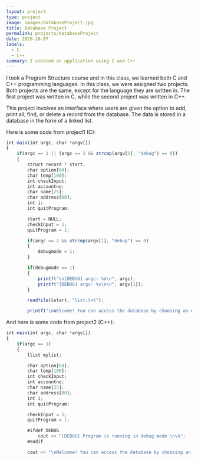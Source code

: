 ```yaml
---
layout: project
type: project
image: images/databaseProject.jpg
title: Database Project
permalink: projects/databaseProject
date: 2020-10-07
labels:
  - C
  - C++
summary: I created an application using C and C++
---
```

I took a Program Structure course and in this class, we learned both C and C++ programming languages. In this class, we were assigned two projects. Both projects are the same, except for the language they are written in. The first project was written in C, while the second project was written in C++.

This project involves an interface where users are given the option to add, print all, find, or delete a record from the database. The data is stored in a database in the form of a linked list.

Here is some code from project1 (C):
```js
int main(int argc, char *argv[])
{
    if(argc == 1 || (argc == 2 && strcmp(argv[1], "debug") == 0))
    {
        struct record * start;
        char option[64];
        char temp[100];
        int checkInput;
        int accountno;
        char name[25];
        char address[80];
        int i;
        int quitProgram;

        start = NULL;
        checkInput = 1;
        quitProgram = 1;

        if(argc == 2 && strcmp(argv[1], "debug") == 0)
        {
            debugmode = 1;
        }

        if(debugmode == 1)
        {
            printf("\n[DEBUG] argc: %d\n", argc);
            printf("[DEBUG] argv: %s\n\n", argv[1]);
        }

        readfile(&start, "list.txt");

        printf("\nWelcome! You can access the database by choosing an option below:\n");
```


And here is some code from project2 (C++):
```js
int main(int argc, char *argv[])
{
    if(argc == 1)
    {
        llist mylist;

        char option[64];
        char temp[100];
        int checkInput;
        int accountno;
        char name[25];
        char address[80];
        int i;
        int quitProgram;

        checkInput = 1;
        quitProgram = 1;

        #ifdef DEBUG
            cout << "[DEBUG] Program is running in debug mode \n\n";
        #endif

        cout << "\nWelcome! You can access the database by choosing an option below:\n";
```
